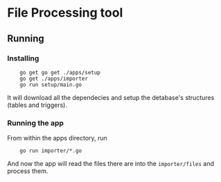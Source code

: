 # File Processing tool

## Running

### Installing
```
    go get go get ./apps/setup
    go get ./apps/importer
    go run setup/main.go
```

It will download all the dependecies and setup the detabase's structures (tables and triggers).

### Running the app

From within the apps directory, run
```
    go run importer/*.go
```

And now the app will read the files there are into the `importer/files` and process them.
